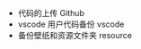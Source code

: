 - 代码的上传 <Badge type='info'>Github</Badge>
- vscode 用户代码备份 <Badge type='info'>vscode</Badge>
- 备份壁纸和资源文件夹 <Badge type='info'>resource</Badge>
